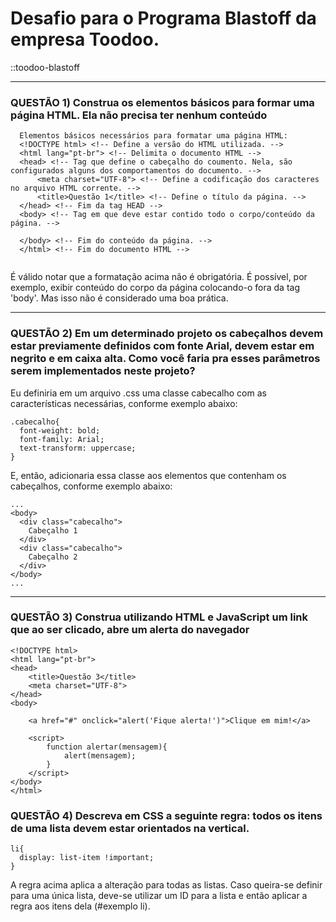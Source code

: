 # Desafio para o Programa Blastoff da empresa Toodoo. 
::toodoo-blastoff
<hr>

### QUESTÃO 1) Construa os elementos básicos para formar uma página HTML. Ela não precisa ter nenhum conteúdo

```
  Elementos básicos necessários para formatar uma página HTML:
  <!DOCTYPE html> <!-- Define a versão do HTML utilizada. -->
  <html lang="pt-br"> <!-- Delimita o documento HTML -->
  <head> <!-- Tag que define o cabeçalho do coumento. Nela, são configurados alguns dos comportamentos do documento. -->
      <meta charset="UTF-8"> <!-- Define a codificação dos caracteres no arquivo HTML corrente. -->
      <title>Questão 1</title> <!-- Define o título da página. -->
  </head> <!-- Fim da tag HEAD -->
  <body> <!-- Tag em que deve estar contido todo o corpo/conteúdo da página. -->

  </body> <!-- Fim do conteúdo da página. -->
  </html> <!-- Fim do documento HTML -->
  
```
É válido notar que a formatação acima não é obrigatória. É possível, por exemplo, exibir conteúdo do corpo da página colocando-o fora da tag 'body'. Mas isso não é considerado uma boa prática.

<hr>

### QUESTÃO 2) Em um determinado projeto os cabeçalhos devem estar previamente definidos com fonte Arial, devem estar em negrito e em caixa alta. Como você faria pra esses parâmetros serem implementados neste projeto? 

Eu definiria em um arquivo .css uma classe cabecalho com as características necessárias, conforme exemplo abaixo:

```
.cabecalho{
  font-weight: bold;
  font-family: Arial;
  text-transform: uppercase;
}  
```

E, então, adicionaria essa classe aos elementos que contenham os cabeçalhos, conforme exemplo abaixo:
```
...
<body>
  <div class="cabecalho">
    Cabeçalho 1
  </div>
  <div class="cabecalho">
    Cabeçalho 2
  </div>
</body>
...
```

<HR>

  
### QUESTÃO 3) Construa utilizando HTML e JavaScript um link que ao ser clicado, abre um alerta do navegador
```
<!DOCTYPE html>
<html lang="pt-br">
<head>
    <title>Questão 3</title>
    <meta charset="UTF-8">
</head>
<body>
    
    <a href="#" onclick="alert('Fique alerta!')">Clique em mim!</a>

    <script>
        function alertar(mensagem){
            alert(mensagem);
        }
    </script>
</body>
</html>
```
### QUESTÃO 4) Descreva em CSS a seguinte regra: todos os itens de uma lista devem estar orientados na vertical.
```
li{
  display: list-item !important;
}
```
A regra acima aplica a alteração para todas as listas. Caso queira-se definir para uma única lista, deve-se utilizar um ID para a lista e então aplicar a regra aos itens dela (#exemplo li).
